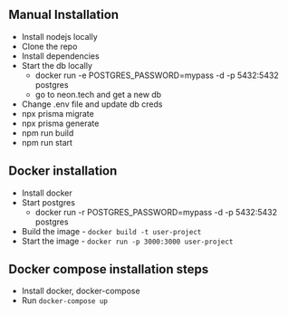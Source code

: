 ## Manual Installation
- Install nodejs locally
- Clone the repo
- Install dependencies
- Start the db locally
    - docker run -e POSTGRES_PASSWORD=mypass -d -p 5432:5432 postgres
    - go to neon.tech and get a new db
- Change .env file and update db creds
-  npx prisma migrate
- npx prisma generate
- npm run build 
- npm run start

## Docker installation
- Install docker
- Start postgres
    - docker run -r POSTGRES_PASSWORD=mypass -d -p 5432:5432 postgres
- Build the image - `docker build -t user-project`
- Start the image - `docker run -p 3000:3000 user-project`

## Docker compose installation steps
- Install docker, docker-compose
- Run `docker-compose up`